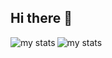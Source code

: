 ## Hi there 👋

<img alt="my stats" align="left" src="https://github-readme-stats.vercel.app/api?username=oz1p&theme=radical" />
<img alt="my stats" src="https://github-readme-stats.vercel.app/api/top-langs/?username=oz1p&theme=radical&card_width=495" />
